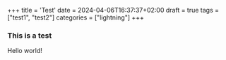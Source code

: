 +++
title = 'Test'
date = 2024-04-06T16:37:37+02:00
draft = true
tags = ["test1", "test2"]
categories = ["lightning"]
+++

### This is a test

Hello world!


